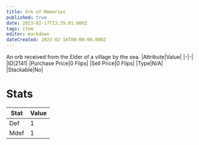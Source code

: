 ```yaml
---
title: Orb of Memories
published: true
date: 2023-02-17T23:35:01.000Z
tags: item
editor: markdown
dateCreated: 2023-02-16T00:00:00.000Z
---
```


An orb received from the Elder of a village by the sea.
|Attribute|Value|
|-|-|
|ID|2141|
|Purchase Price|0 Flips|
|Sell Price|0 Flips|
|Type|N/A|
|Stackable|No|

# Stats
|Stat|Value|
|-|-|
|Def|1|
|Mdef|1|
